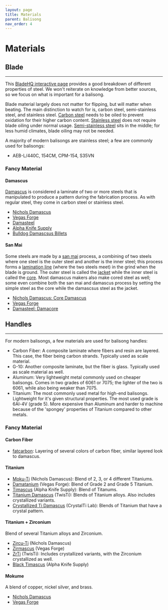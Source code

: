 ```yaml
---
layout: page
title: Materials
parent: Balisong
nav_order: 4
---
```


# Materials

## Blade
---

This [BladeHQ interactive page](https://www.bladehq.com/blog/knife-steel-guide) provides a good breakdown of different properties of steel. We won't reiterate on knowledge from better sources, so we focus on what is important for a balisong.

Blade material largely does not matter for flipping, but will matter when beating. The main distinction to watch for is, carbon steel, semi-stainless steel, and stainless steel. <ins>Carbon steel</ins> needs to be oiled to prevent oxidation for their higher carbon content. <ins>Stainless steel</ins> does not require blade oiling under normal usage. <ins>Semi-stainless steel</ins> sits in the middle; for less humid climates, blade oiling may not be needed.

A majority of modern balisongs are stainless steel; a few are commonly used for balisongs:
- AEB-L/440C, 154CM, CPM-154, S35VN

### Fancy Material

#### Damascus
<ins>Damascus</ins> is considered a laminate of two or more steels that is manipulated to produce a pattern during the fabrication process. As with regular steel, they come in carbon steel or stainless steel.

- [Nichols Damascus](https://nicholsdamascus.com/collections/all-damascus)
- [Vegas Forge](https://vegasforge.com/collections/stainless-carbon-damascus)
- [Damasteel](https://damasteel.se/steel-and-patterns/all-patterns)
- [Alpha Knife Supply](https://www.alphaknifesupply.com/shop/damascus)
- [Bulldog Damascsus Billets](https://www.instagram.com/bulldogdamascus/)

#### San Mai
Some steels are made by a <ins>san mai</ins> process, a combining of two steels where one steel is the outer steel and another is the inner steel; this process forms a <ins>lamination line</ins> (where the two steels meet) in the grind when the blade is ground. The outer steel is called the <ins>jacket</ins> while the inner steel is called the <ins>core</ins>. Most damascus makers also make cored steel as well; some even combine both the san mai and damascus process by setting the simple steel as the core while the damascsus steel as the jacket.

- [Nichols Damascus: Core Damascus](https://nicholsdamascus.com/collections/core-damascus)
- [Vegas Forge](https://vegasforge.com/collections/san-mai-steel)
- [Damasteel: Damacore](https://damasteel.se/steel-and-patterns/damacore)

## Handles
---
 For modern balisongs, a few materials are used for balisong handles:
 - Carbon Fiber: A composite laminate where fibers and resin are layered. This case, the fiber being carbon strands. Typically used as scale material.
 - G-10: Another composite laminate, but the fiber is glass. Typically used as scale material as well.
 - Aluminum: Very lightweight metal commonly used on cheaper balisongs. Comes in two grades of 6061 or 7075; the lighter of the two is 6061, while also being weaker than 7075.
 - Titanium: The most commonly used metal for high-end balisongs. Lightweight for it's given structural properties. The most used grade is 6Al-4V (grade 5). More expensive than Aluminum and harder to machine because of the 'spongey' properties of Titanium compared to other metals.

### Fancy Material

#### Carbon Fiber

- [fatcarbon](https://fatcarbonmaterials.com/): Layering of several colors of carbon fiber, similar layered look to damascus.

#### Titanium

- [Moku-Ti](https://nicholsdamascus.com/collections/moku-ti) (Nichols Damascus): Blend of 2, 3, or 4 different Titaniums.
- [Damatanium](https://vegasforge.com/collections/damtanium) (Vegas Forge): Blend of Grade 2 and Grade 5 Titanium.
- [Timascus](https://www.alphaknifesupply.com/shop/timascus-for-sale) (Alpha Knife Supply): Blend of Titanums.
- [Titanium Damascus](https://www.etsy.com/shop/twistishop) (TwisTi): Blends of Titanium alloys. Also includes crystallized variants.
- [Crystallized Ti Damascus](https://www.instagram.com/tikron.by_michael/) (CrystalTi Lab): Blends of Titanium that have a crystal pattern.

#### Titanium + Zirconium

Blend of several Titanium alloys and Zirconium. 

- [Zircu-Ti](https://nicholsdamascus.com/collections/zircu-ti) (Nichols Damascus)
- [Zirmascus](https://vegasforge.com/collections/zirmascus) (Vegas Forge)
- [ZrTi](https://www.etsy.com/shop/twistishop?section_id=27726919) (TwisTi): Includes crystallized variants, with the Zirconium crystallized as well.
- [Black Timascus](https://www.alphaknifesupply.com/shop/product/black-timascus-billets) (Alpha Knife Supply)

#### Mokume

A blend of copper, nickel silver, and brass.

- [Nichols Damascus](https://nicholsdamascus.com/collections/mokume)
- [Vegas Forge](https://vegasforge.com/collections/mokume-damtanium)